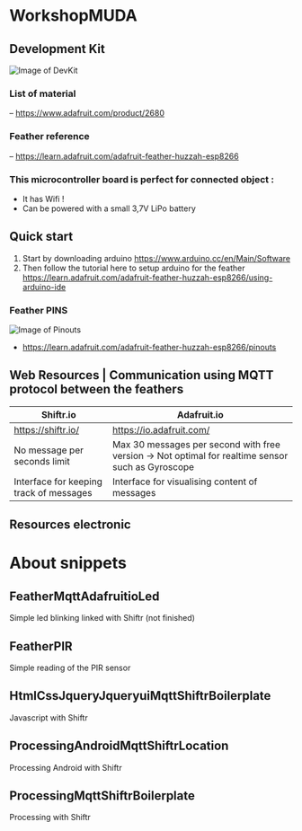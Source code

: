 # WorkshopMUDA

## Development Kit
![Image of DevKit](https://cdn-shop.adafruit.com/1200x900/2680-01.jpg)
### List of material
– https://www.adafruit.com/product/2680
### Feather reference
– https://learn.adafruit.com/adafruit-feather-huzzah-esp8266
### This microcontroller board is perfect for connected object :
* It has Wifi !
* Can be powered with a small 3,7V LiPo battery

## Quick start
1. Start by downloading arduino
https://www.arduino.cc/en/Main/Software
2. Then follow the tutorial here to setup arduino for the feather
https://learn.adafruit.com/adafruit-feather-huzzah-esp8266/using-arduino-ide


### Feather PINS
![Image of Pinouts](https://cdn-learn.adafruit.com/assets/assets/000/046/249/large1024/adafruit_products_Huzzah_ESP8266_Pinout_v1.2-1.png?1504885873)
- https://learn.adafruit.com/adafruit-feather-huzzah-esp8266/pinouts

## Web Resources | Communication using MQTT protocol between the feathers
Shiftr.io | Adafruit.io
------------ | -------------
https://shiftr.io/ | https://io.adafruit.com/
No message per seconds limit | Max 30 messages per second with free version → Not optimal for realtime sensor such as Gyroscope
Interface for keeping track of messages | Interface for visualising content of messages
 

## Resources electronic


# About snippets
## FeatherMqttAdafruitioLed
Simple led blinking linked with Shiftr (not finished)

## FeatherPIR
Simple reading of the PIR sensor

## HtmlCssJqueryJqueryuiMqttShiftrBoilerplate
Javascript with Shiftr

## ProcessingAndroidMqttShiftrLocation
Processing Android with Shiftr

## ProcessingMqttShiftrBoilerplate
Processing with Shiftr
